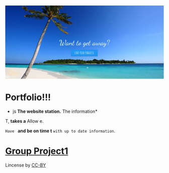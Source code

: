<a href="https://fpinder.github.io/GroupProject1/"><img src="https://github.com/fpinder/GroupProject1/blob/master/assets/images/GroupProject.JPG" alt="Group Project1"></a>

# Portfolio!!!


* js **The  website station.** The information* 

T, **takes a** Allow e.

`Have ` **and be on time t** `with up to date information`.

# <a href="https://fpinder.github.io/GroupProject1/" rel="nofollow">Group Project1</a> 

Lincense by <a href="https://creativecommons.org/licenses/by/3.0/" rel="nofollow">CC-BY</a>